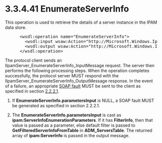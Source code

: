 <html dir="LTR" xmlns:mshelp="http://msdn.microsoft.com/mshelp" xmlns:ddue="http://ddue.schemas.microsoft.com/authoring/2003/5" xmlns:xlink="http://www.w3.org/1999/xlink" xmlns:tool="http://www.microsoft.com/tooltip">
 <body>
 <div id="header">
 <h1 class="heading">3.3.4.41 EnumerateServerInfo</h1>
 </div>
 <div id="mainSection">
 <div id="mainBody">
 <div id="allHistory" class="saveHistory"></div>
 <div id="sectionSection0" class="section" name="collapseableSection">
 

<p>This operation is used to retrieve the details of a server
instance in the IPAM data store.</p>

<dl>
<dd>
<div><pre> &lt;wsdl:operation name=&quot;EnumerateServerInfo&quot;&gt;
   &lt;wsdl:input wsaw:Action=&quot;http://Microsoft.Windows.Ipam/IIpamServer/EnumerateServerInfo&quot; message=&quot;ipam:IIpamServer_EnumerateServerInfo_InputMessage&quot; /&gt;
   &lt;wsdl:output wsaw:Action=&quot;http://Microsoft.Windows.Ipam/IIpamServer/EnumerateServerInfoResponse&quot; message=&quot;ipam:IIpamServer_EnumerateServerInfo_OutputMessage&quot; /&gt;
 &lt;/wsdl:operation&gt;
</pre></div>
</dd></dl>

<p>The protocol client sends an
IIpamServer_EnumerateServerInfo_InputMessage request. The server then performs
the following processing steps. When the operation completes successfully, the
protocol server MUST respond with the IIpamServer_EnumerateServerInfo_OutputMessage
response. In the event of a failure, an appropriate <a href="21b4a631-8f28-420f-822f-c5f879d5046e.md#gt_ec8728a8-1a75-426f-8767-aa1932c7c19f">SOAP fault</a> MUST be sent to
the client as specified in section <a href="a90ad88d-2468-4ac1-bbb9-8f921d15bbc8.md">2.2.2.1</a>.</p>

<ol><li><p><span> </span>If <b>EnumerateServerInfo.parametersInput</b>
is NULL, a SOAP fault MUST be generated as specified in section 2.2.2.1.</p>

</li><li><p><span> </span>The <b>EnumerateServerInfo.parametersInput</b>
is cast as <b>ipam:ServerInfoEnumerationParameters</b>. If it has <b>FilterInfo</b>,
then that value is passed as a parameter, else default filter is passed to <b>GetFilteredServerInfoFromTable</b>
in <b>ADM_ServersTable</b>. The returned array of <b>ipam:ServerInfo</b> is
passed in the output message.</p>

</li></ol>
 </div>
 </div>
 </div>
 </body>
</html>